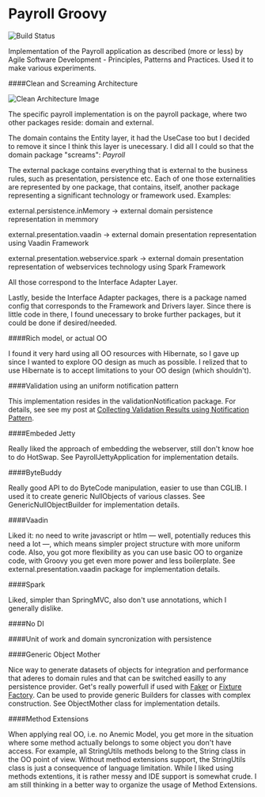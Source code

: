 Payroll Groovy
==============

![Build Status](https://travis-ci.org/vitormcruz/payroll_groovy.svg?branch=master)
                
Implementation of the Payroll application as described (more or less) by Agile Software Development - Principles, Patterns and Practices. Used it to make various experiments.

####Clean and Screaming Architecture
  
![Clean Architecture Image](https://8thlight.com/blog/assets/posts/2012-08-13-the-clean-architecture/CleanArchitecture.jpg)

The specific payroll implementation is on the payroll package, where two other packages reside: domain and external. 

The domain contains the Entity layer, it had the UseCase too but I decided to remove it since I think this layer is unecessary. I did all I could so that the domain package 
"screams": *Payroll*

The external package contains everything that is external to the business rules, such as presentation, persistence etc. Each of one those externalities are represented by one 
package, that contains, itself, another package representing a significant technology or framework used. Examples:

external.persistence.inMemory -> external domain persistence representation in memmory
 
external.presentation.vaadin -> external domain presentation representation using Vaadin Framework

external.presentation.webservice.spark -> external domain presentation representation of webservices technology using Spark Framework 

All those correspond to the Interface Adapter Layer.

Lastly, beside the Interface Adapter packages, there is a package named config that corresponds to the Framework and Drivers layer. Since there is little code in there, I found 
unecessary to broke further packages, but it could be done if desired/needed. 

####Rich model, or actual OO

I found it very hard using all OO resources with Hibernate, so I gave up since I wanted to explore OO design as much as possible. I relized that to use Hibernate is to accept 
limitations to your OO design (which shouldn't).
  
####Validation using an uniform notification pattern

This implementation resides in the validationNotification package. For details, see see my post at
[Collecting Validation Results using Notification Pattern](http://techbeatscorner.blogspot.com.br/2017/04/collecting-validation-result-using.html).

####Embeded Jetty

Really liked the approach of embedding the webserver, still don't know hoe to do HotSwap. See PayrollJettyApplication for implementation details.

####ByteBuddy

Really good API to do ByteCode manipulation, easier to use than CGLIB. I used it to create generic NullObjects of various classes. See GenericNullObjectBuilder for implementation 
details. 

####Vaadin

Liked it: no need to write javascript or htlm — well, potentially reduces this need a lot —, which means simpler project structure with more uniform code. Also, you got more 
flexibility as you can use basic OO to organize code, with Groovy you get even more power and less boilerplate. See external.presentation.vaadin package for implementation details.
     
####Spark

Liked, simpler than SpringMVC, also don't use annotations, which I generally dislike. 

####No DI

####Unit of work and domain syncronization with persistence

####Generic Object Mother

Nice way to generate datasets of objects for integration and performance that aderes to domain rules and that can be switched easilly to any persistence provider. Get's really 
powerfull if used with [Faker](https://dius.github.io/java-faker/) or [Fixture Factory](https://github.com/six2six/fixture-factory). Can be used to provide generic Builders for
classes with complex construction. See ObjectMother class for implementation details. 

####Method Extensions

When applying real OO, i.e. no Anemic Model, you get more in the situation where some method actually belongs to some object you don't have access. For example, all StringUtils 
methods belong to the String class in the OO point of view. Without method extensions support, the StringUtils class is just a consequence of language limitation. While 
I liked using methods extentions, it is rather messy and IDE support is somewhat crude. I am still thinking in a better way to organize the usage of Method Extensions.    